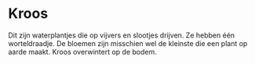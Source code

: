 # Kroos

Dit zijn waterplantjes die op vijvers en slootjes drijven. Ze hebben één
worteldraadje. De bloemen zijn misschien wel de kleinste die een plant op aarde
maakt. Kroos overwintert op de bodem.
